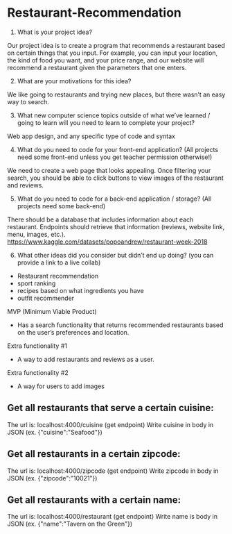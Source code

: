 # Restaurant-Recommendation


1. What is your project idea?

Our project idea is to create a program that recommends a restaurant based on certain things that you input. For example, you can input your location, the kind of food you want, and your price range, and our website will recommend a restaurant given the parameters that one enters. 

2. What are your motivations for this idea?

We like going to restaurants and trying new places, but there wasn’t an easy way to search.

3. What new computer science topics outside of what we’ve learned / going to learn will you need to learn to complete your project?

Web app design, and any specific type of code and syntax 

4. What do you need to code for your front-end application? (All projects need some front-end unless you get teacher permission otherwise!)

We need to create a web page that looks appealing. Once filtering your search, you should be able to click buttons to view images of the restaurant and reviews. 

5. What do you need to code for a back-end application / storage? (All projects need some back-end)

There should be a database that includes information about each restaurant. Endpoints should retrieve that information (reviews, website link, menu, images, etc.).
https://www.kaggle.com/datasets/popoandrew/restaurant-week-2018

6. What other ideas did you consider but didn’t end up doing? (you can provide a link to a live collab)
* Restaurant recommendation
* sport ranking
* recipes based on what ingredients you have
* outfit recommender

MVP (Minimum Viable Product) 
* Has a search functionality that returns recommended restaurants based on the user’s preferences and location.

Extra functionality #1 
* A way to add restaurants and reviews as a user.

Extra functionality #2 
* A way for users to add images

## Get all restaurants that serve a certain cuisine:
The url is: localhost:4000/cuisine (get endpoint)
Write cuisine in body in JSON (ex. {"cuisine":"Seafood"})

## Get all restaurants in a certain zipcode:
The url is: localhost:4000/zipcode (get endpoint)
Write zipcode in body in JSON (ex. {"zipcode":"10021"})

## Get all restaurants with a certain name:
The url is: localhost:4000/restaurant (get endpoint)
Write name is body in JSON (ex. {"name":"Tavern on the Green"})







